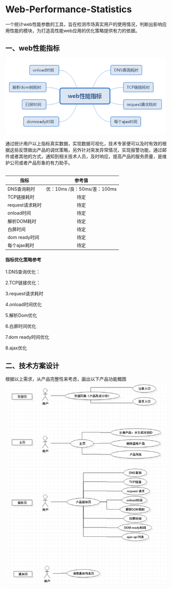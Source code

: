 # Web-Performance-Statistics
一个统计web性能参数的工具，旨在检测市场真实用户的使用情况，判断出影响应用性能的模块，为打造高性能web应用的优化策略提供有力的依据。

## 一、web性能指标
<img src='./doc/web-performance-parameters.png' width=500>
<br>
<br>
通过统计用户以上指标真实数据，实现数据可视化，技术专家便可以及时有效的根据这些反馈做出产品的调优策略，另外针对突发异常情况，实现报警功能，通过邮件或者其他的方式，通知到相关技术人员，及时响应，提高产品的服务质量，是维护公司或者产品形象的有力助手。
<br>
<br> 

| 指标       | 参考值           |
| ------------- |:-------------:|
| DNS查询耗时     | 优：10ms /良：50ms/差：100ms |
| TCP链接耗时      | 待定      |
| request请求耗时 | 待定      |
| onload时间 | 待定      |
| 解析DOM耗时 | 待定      |
| 白屏时间 | 待定      |
| dom ready时间 | 待定      |
| 每个ajax耗时 | 待定      |

#### 指标优化策略参考

1.DNS查询优化：

2.TCP链接优化：

3.request请求耗时

4.onload时间优化

5.解析Dom优化

6.白屏时间优化

7.dom ready时间优化

8.ajax优化


## 二、技术方案设计
根据以上需求，从产品完整性来考虑，画出以下产品功能概图
<img src="./doc/use-case.png">



